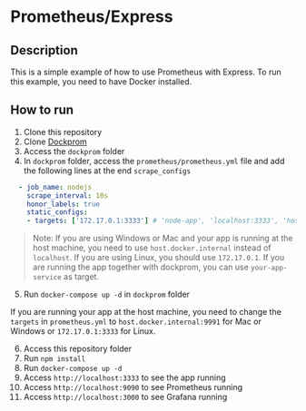 # Prometheus/Express

## Description

This is a simple example of how to use Prometheus with Express. To run this example, you need to have Docker installed.

## How to run

1. Clone this repository
2. Clone [Dockprom](https://github.com/stefanprodan/dockprom)
3. Access the `dockprom` folder
4. In `dockprom` folder, access the `prometheus/prometheus.yml` file and add the following lines at the end `scrape_configs`

```yml
  - job_name: nodejs
    scrape_interval: 10s
    honor_labels: true
    static_configs:
    - targets: ['172.17.0.1:3333'] # 'node-app', 'localhost:3333', 'host.docker.internal:9991'
```

> Note: If you are using Windows or Mac and your app is running at the host machine, you need to use `host.docker.internal` instead of `localhost`. If you are using Linux, you should use `172.17.0.1`. If you are running the app together with dockprom, you can use `your-app-service` as target.

5. Run `docker-compose up -d` in `dockprom` folder

If you are running your app at the host machine, you need to change the `targets` in `prometheus.yml` to `host.docker.internal:9991` for Mac or Windows or `172.17.0.1:3333` for Linux.

6. Access this repository folder
7. Run `npm install`
8. Run `docker-compose up -d`
9. Access `http://localhost:3333` to see the app running
10. Access `http://localhost:9090` to see Prometheus running
11. Access `http://localhost:3000` to see Grafana running